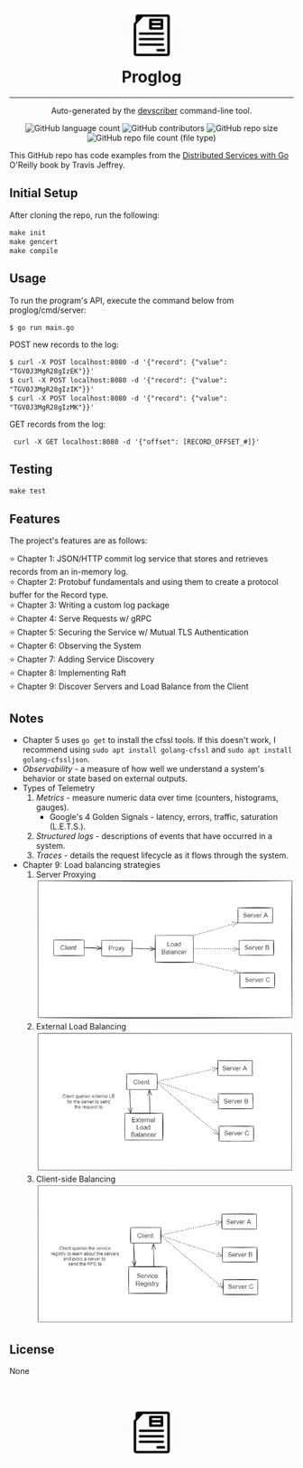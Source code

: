 <h1 align="center" style="border-bottom: none">
    <a href="https://github.com/WhitneyLampkin/devscriber/blob/main/assets/default-img.png?raw=true" target="_blank">
        <img alt="" src="https://github.com/WhitneyLampkin/devscriber/blob/main/assets/default-img.png?raw=true" style="border-radius: 50%; height: 100px;">
    </a>
    <br>
    Proglog
</h1>

<hr />

<p align="center">
    Auto-generated by the <a href="https://github.com/WhitneyLampkin/devscriber" target="_blank">devscriber</a> command-line tool.
</p>

<div align="center">

![GitHub language count](https://img.shields.io/github/languages/count/WhitneyLampkin/proglog?label=Languages)
![GitHub contributors](https://img.shields.io/github/contributors/WhitneyLampkin/proglog?label=Contributors&color=yellow)
![GitHub repo size](https://img.shields.io/github/repo-size/WhitneyLampkin/proglog?label=Repo%20Size&color=teal)
![GitHub repo file count (file type)](https://img.shields.io/github/directory-file-count/WhitneyLampkin/proglog?label=Files&color=purple)

</div>

This GitHub repo has code examples from the [Distributed Services with Go]() O'Reilly book by Travis Jeffrey.

## Initial Setup

After cloning the repo, run the following:

```shell
make init
make gencert
make compile
```

## Usage

To run the program's API, execute the command below from proglog/cmd/server:

```shell
$ go run main.go
```

POST new records to the log:

```shell
$ curl -X POST localhost:8080 -d '{"record": {"value": "TGV0J3MgR28gIzEK"}}'
​$ curl -X POST localhost:8080 -d '{"record": {"value": "TGV0J3MgR28gIzIK"}}'
$ curl -X POST localhost:8080 -d '{"record": {"value": "TGV0J3MgR28gIzMK"}}'
```

GET records from the log:

```shell
 curl -X GET localhost:8080 -d '{"offset": [RECORD_OFFSET_#]}'
```

## Testing

```shell
make test
```

## Features

The project's features are as follows:

⭐ Chapter 1: JSON/HTTP commit log service that stores and retrieves records from an in-memory log.
<br />
⭐ Chapter 2: Protobuf fundamentals and using them to create a protocol buffer for the Record type.
<br />
⭐ Chapter 3: Writing a custom log package
<br />
⭐ Chapter 4: Serve Requests w/ gRPC
<br />
⭐ Chapter 5: Securing the Service w/ Mutual TLS Authentication
<br />
⭐ Chapter 6: Observing the System
<br />
⭐ Chapter 7: Adding Service Discovery
<br />
⭐ Chapter 8: Implementing Raft
<br />
⭐ Chapter 9: Discover Servers and Load Balance from the Client
<br />

## Notes

- Chapter 5 uses `go get` to install the cfssl tools. If this doesn't work, I recommend using `sudo apt install golang-cfssl` and `sudo apt install golang-cfssljson`.
- *Observability* - a measure of how well we understand a system's behavior or state based on external outputs.
- Types of Telemetry
    1. *Metrics* - measure numeric data over time (counters, histograms, gauges).
        - Google's 4 Golden Signals - latency, errors, traffic, saturation (L.E.T.S.).
    1. *Structured logs* - descriptions of events that have occurred in a system.
    1. *Traces* - details the request lifecycle as it flows through the system.
- Chapter 9: Load balancing strategies
    1. Server Proxying
        ![image](./assets/c9-server-proxying.png)
    1. External Load Balancing
        ![image](./assets/c9-external-loadbalancing.png)
    1. Client-side Balancing
        ![image](./assets/c9-client-loadbalancing.png)

## License

None

<h1 align="center" style="border-bottom: none; margin-top: 50px;">
    <a href="https://github.com/WhitneyLampkin/devscriber/blob/main/assets/default-img.png?raw=true" target="_blank">
        <img alt="" src="https://github.com/WhitneyLampkin/devscriber/blob/main/assets/default-img.png?raw=true" style="border-radius: 50%; height: 100px;">
    </a>
</h1>
